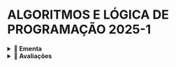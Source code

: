 # ALGORITMOS E LÓGICA DE PROGRAMAÇÃO 2025-1

<details>
<summary><strong>📕 Ementa</strong></summary>

Estudo de lógica de programação visando a elaboração de algoritmos em Pseudocódigo e Linguagem C para a construção de soluções computacionais básicas.

</details>

<details>
<summary><strong>🎯 Avaliações</strong></summary>

`Em construção`

</details> 
